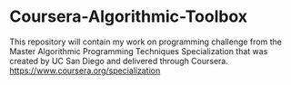 # Coursera-Algorithmic-Toolbox
This repository will contain my work on programming challenge from the Master Algorithmic Programming Techniques Specialization that was created by UC San Diego and delivered through Coursera. https://www.coursera.org/specialization
